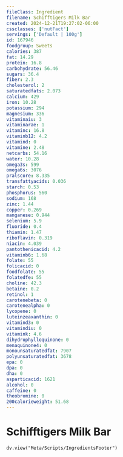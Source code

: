```yaml
---
fileClass: Ingredient
filename: Schifftigers Milk Bar
created: 2024-12-21T19:27:02-06:00
cssclasses: ['nutFact']
servings: ['Default | 100g']
id: 167946
foodgroup: Sweets
calories: 387
fat: 14.29
protein: 16.8
carbohydrate: 56.46
sugars: 36.4
fiber: 2.3
cholesterol: 2
saturatedfats: 2.073
calcium: 429
iron: 10.28
potassium: 294
magnesium: 336
vitaminaiu: 3
vitaminarae: 1
vitaminc: 16.8
vitaminb12: 4.2
vitamind: 0
vitamine: 2.48
netcarbs: 54.16
water: 10.28
omega3s: 599
omega6s: 3076
pralscore: 8.335
transfattyacids: 0.036
starch: 0.53
phosphorus: 560
sodium: 168
zinc: 1.44
copper: 0.269
manganese: 0.944
selenium: 5.9
fluoride: 0.4
thiamin: 1.47
riboflavin: 0.319
niacin: 4.039
pantothenicacid: 4.2
vitaminb6: 1.68
folate: 55
folicacid: 0
foodfolate: 55
folatedfe: 55
choline: 42.3
betaine: 0.2
retinol: 1
carotenebeta: 0
carotenealpha: 0
lycopene: 0
luteinzeaxanthin: 0
vitamind3: 0
vitamindiu: 0
vitamink: 4.6
dihydrophylloquinone: 0
menaquinone4: 0
monounsaturatedfat: 7907
polyunsaturatedfat: 3678
epa: 0
dpa: 0
dha: 0
asparticacid: 1621
alcohol: 0
caffeine: 0
theobromine: 0
200calorieweight: 51.68
---
```


# Schifftigers Milk Bar

```dataviewjs
dv.view("Meta/Scripts/IngredientsFooter")
```